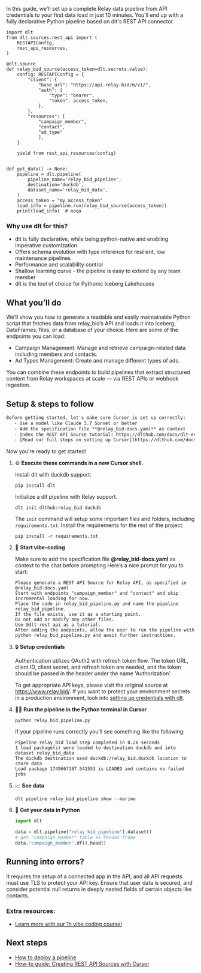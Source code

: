 In this guide, we'll set up a complete Relay data pipeline from API credentials to your first data load in just 10 minutes. You'll end up with a fully declarative Python pipeline based on dlt's REST API connector.

```python-outcome
import dlt
from dlt.sources.rest_api import (
    RESTAPIConfig,
    rest_api_resources,
)

@dlt.source
def relay_bid_source(access_token=dlt.secrets.value):
    config: RESTAPIConfig = {
        "client": {
            "base_url": "https://api.relay.bid/m/v1/",
            "auth": {
                "type": "bearer",
                "token": access_token,
            },
        },
        "resources": [
            "campaign_member",
            "contact",
            "ad_type"
            ],
    }

    yield from rest_api_resources(config)


def get_data() -> None:
    pipeline = dlt.pipeline(
        pipeline_name='relay_bid_pipeline',
        destination='duckdb',
        dataset_name='relay_bid_data', 
    )
    access_token = "my_access_token"
    load_info = pipeline.run(relay_bid_source(access_token))
    print(load_info)  # noqa
```

### Why use dlt for this?

- dlt is fully declarative, while being python-native and enabling imperative customization
- Offers schema evolution with type inference for resilient, low maintenance pipelines
- Performance and scalability control
- Shallow learning curve - the pipeline is easy to extend by any team member
- dlt is the tool of choice for Pythonic Iceberg Lakehouses

## What you’ll do

We’ll show you how to generate a readable and easily maintainable Python script that fetches data from relay_bid’s API and loads it into Iceberg, DataFrames, files, or a database of your choice. Here are some of the endpoints you can load:

- Campaign Management: Manage and retrieve campaign-related data including members and contacts.
- Ad Types Management: Create and manage different types of ads.

You can combine these endpoints to build pipelines that extract structured content from Relay workspaces at scale — via REST APIs or webhook ingestion.

## Setup & steps to follow

```default
Before getting started, let's make sure Cursor is set up correctly:
   - Use a model like Claude 3.7 Sonnet or better
   - Add the specification file **@relay_bid-docs.yaml** as context
   - Index the REST API Source tutorial: https://dlthub.com/docs/dlt-ecosystem/verified-sources/rest_api/ and add it to context as **@dlt rest api**
   - [Read our full steps on setting up Cursor](https://dlthub.com/docs/dlt-ecosystem/llm-tooling/cursor-restapi#23-configuring-cursor-with-documentation)
```

Now you're ready to get started! 

1. ⚙️ **Execute these commands in a new Cursor shell.**
    
    Install dlt with duckdb support:
    ```shell
    pip install dlt
    ```

    Initialize a dlt pipeline with Relay support.
    ```shell
    dlt init dlthub:relay_bid duckdb
    ```

    The `init` command will setup some important files and folders, including `requirements.txt`. Install the requirements for the rest of the project.
    ```shell
    pip install -r requirements.txt
    ```
    
2. 🤠 **Start vibe-coding**
    
    Make sure to add the specification file **@relay_bid-docs.yaml** as context to the chat before prompting
    Here’s a nice prompt for you to start: 
    
    ```prompt
    Please generate a REST API Source for Relay API, as specified in @relay_bid-docs.yaml 
    Start with endpoints "campaign_member" and "contact" and skip incremental loading for now. 
    Place the code in relay_bid_pipeline.py and name the pipeline relay_bid_pipeline. 
    If the file exists, use it as a starting point. 
    Do not add or modify any other files. 
    Use @dlt rest api as a tutorial. 
    After adding the endpoints, allow the user to run the pipeline with python relay_bid_pipeline.py and await further instructions.
    ```

    
3. 🔒 **Setup credentials** 
    
    Authentication utilizes OAuth2 with refresh token flow. The token URL, client ID, client secret, and refresh token are needed, and the token should be passed in the header under the name 'Authorization'.
    
    To get appropriate API keys, please visit the original source at https://www.relay.bid/.
    If you want to protect your environment secrets in a production environment, look into [setting up credentials with dlt](https://dlthub.com/docs/walkthroughs/add_credentials).
    
4. 🏃‍♀️ **Run the pipeline in the Python terminal in Cursor**
    
    ```shell
    python relay_bid_pipeline.py
    ```
    
    If your pipeline runs correctly you’ll see something like the following:
    
    ```shell
    Pipeline relay_bid load step completed in 0.26 seconds
    1 load package(s) were loaded to destination duckdb and into dataset relay_bid_data
    The duckdb destination used duckdb:/relay_bid.duckdb location to store data
    Load package 1749667187.541553 is LOADED and contains no failed jobs
    ```
    
5. 📈 **See data**
    
    ```shell
    dlt pipeline relay_bid_pipeline show --marimo
    ```
    
6. 🐍 **Get your data in Python**
    
    ```python
    import dlt

   data = dlt.pipeline("relay_bid_pipeline").dataset()
   # get "campaign_member" table as Pandas frame
   data."campaign_member".df().head()
    ```

## Running into errors?

It requires the setup of a connected app in the API, and all API requests must use TLS to protect your API key. Ensure that user data is secured, and consider potential null returns in deeply nested fields of certain objects like contacts.

### Extra resources:

- [Learn more with our 1h vibe coding course!](https://www.youtube.com/watch?v=GGid70rnJuM)

## Next steps

- [How to deploy a pipeline](https://dlthub.com/docs/walkthroughs/deploy-a-pipeline)
- [How-to guide: Creating REST API Sources with Cursor](https://dlthub.com/docs/dlt-ecosystem/llm-tooling/cursor-restapi)